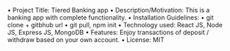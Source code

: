 •	Project Title: Tiered Banking app
•	Description/Motivation: This is a banking app with complete functionality.
•	Installation Guidelines: 
•	git clone + gitbhub url
•	 git pull, npm init
•	Technology used: React JS, Node JS, Express JS, MongoDB
•	Features: Enjoy transactions of deposit / withdraw based on your own account.
•	License: MIT
